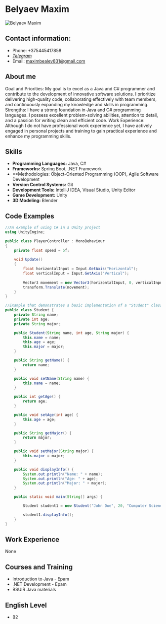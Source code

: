 # Belyaev Maxim 
![Belyaev Maxim](https://github.com/Roflianochka/curriculumVitae/assets/107355541/4758ee44м-841b-439f-866b-40b8a78fd6b9)
## Contact information:
* Phone: +375445417858
* [*Telegram*](https://t.me/roooflianochka)
* Email: maximbealev831@gmail.com
## About me
Goal and Priorities: My goal is to excel as a Java and C# programmer and contribute to the development of innovative software solutions. I prioritize delivering high-quality code, collaborating effectively with team members, and continuously expanding my knowledge and skills in programming.
Strengths: I have a strong foundation in Java and C# programming languages. I possess excellent problem-solving abilities, attention to detail, and a passion for writing clean and efficient code.
Work Experience: Although I do not have professional work experience yet, I have actively engaged in personal projects and training to gain practical experience and enhance my programming skills.
## Skills
- **Programming Languages:** Java, C#
- **Frameworks:** Spring Boot, .NET Framework
- **Methodologies: Object-Oriented Programming (OOP), Agile Software Development
- **Version Control Systems:** Git
- **Development Tools:** IntelliJ IDEA, Visual Studio, Unity Editor
- **Game Development:** Unity
- **3D Modeling:** Blender
## Code Examples
```c#
//An example of using C# in a Unity project
using UnityEngine;

public class PlayerController : MonoBehaviour
{
    private float speed = 5f;
    
    void Update()
    {
        float horizontalInput = Input.GetAxis("Horizontal");
        float verticalInput = Input.GetAxis("Vertical");
        
        Vector3 movement = new Vector3(horizontalInput, 0, verticalInput) * speed * Time.deltaTime;
        transform.Translate(movement);
    }
}
```
```java
//Example that demonstrates a basic implementation of a "Student" class with properties and methods
public class Student {
    private String name;
    private int age;
    private String major;

    public Student(String name, int age, String major) {
        this.name = name;
        this.age = age;
        this.major = major;
    }

    public String getName() {
        return name;
    }

    public void setName(String name) {
        this.name = name;
    }

    public int getAge() {
        return age;
    }

    public void setAge(int age) {
        this.age = age;
    }

    public String getMajor() {
        return major;
    }

    public void setMajor(String major) {
        this.major = major;
    }

    public void displayInfo() {
        System.out.println("Name: " + name);
        System.out.println("Age: " + age);
        System.out.println("Major: " + major);
    }

    public static void main(String[] args) {

        Student student1 = new Student("John Doe", 20, "Computer Science");

        student1.displayInfo();
    }
}
```
## Work Experience
None
## Courses and Training
- Introduction to Java - Epam
- .NET Development - Epam
- BSUIR Java materials 
## English Level
- B2
